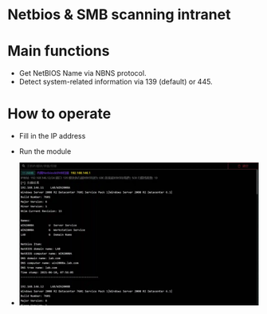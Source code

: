 # Netbios & SMB scanning intranet

# Main functions

+ Get NetBIOS Name via NBNS protocol.
+ Detect system-related information via 139 (default) or 445.

# How to operate

+ Fill in the IP address
+ Run the module


+ ![1623322781410-accdd630-db7f-4ac3-9999-dfb978c05b45.webp](./img/dQ0Tp7B112MZg-tg/1623322781410-accdd630-db7f-4ac3-9999-dfb978c05b45-257480.webp)





